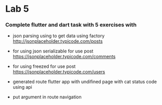 # Lab 5

### Complete flutter and dart task with 5 exercises with 

- json parsing using to get data using factory http://jsonplaceholder.typicode.com/posts

- for using json serializable for use post https://jsonplaceholder.typicode.com/comments

- for using freezed for use post https://jsonplaceholder.typicode.com/users

- generated route flutter app with undifined page with cat status code using api

-  put argument in route navigation